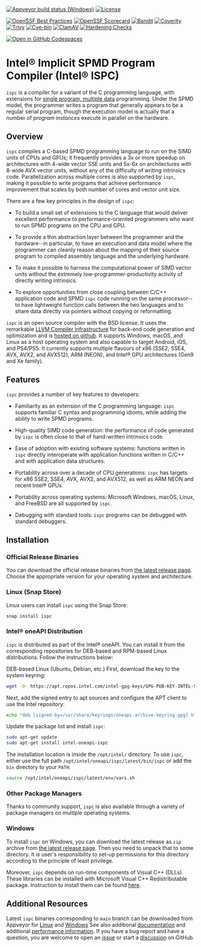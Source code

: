 [![Appveyor build status (Windows)](https://ci.appveyor.com/api/projects/status/xfllw9vkp3lj4l0v/branch/main?svg=true)](https://ci.appveyor.com/project/ispc/ispc/branch/main)
[![License](https://img.shields.io/badge/License-BSD%203--Clause-blue.svg)](https://opensource.org/licenses/BSD-3-Clause)

[![OpenSSF Best Practices](https://www.bestpractices.dev/projects/9395/badge)](https://www.bestpractices.dev/projects/9395)
[![OpenSSF Scorecard](https://api.securityscorecards.dev/projects/github.com/ispc/ispc/badge)](https://securityscorecards.dev/viewer/?uri=github.com/ispc/ispc)
[![Bandit](https://github.com/ispc/ispc/actions/workflows/bandit.yml/badge.svg)](https://github.com/ispc/ispc/actions/workflows/bandit.yml)
[![Coverity](https://scan.coverity.com/projects/30508/badge.svg)](https://scan.coverity.com/projects/intel-ispc)
[![Trivy](https://github.com/ispc/ispc/actions/workflows/trivy.yml/badge.svg)](https://github.com/ispc/ispc/actions/workflows/trivy.yml)
[![Cve-bin](https://github.com/ispc/ispc/actions/workflows/cve-bin.yml/badge.svg)](https://github.com/ispc/ispc/actions/workflows/cve-bin.yml)
[![ClamAV](https://github.com/ispc/ispc/actions/workflows/clamav.yml/badge.svg)](https://github.com/ispc/ispc/actions/workflows/clamav.yml)
[![Hardening Checks](https://github.com/ispc/ispc/actions/workflows/hardening-check.yml/badge.svg)](https://github.com/ispc/ispc/actions/workflows/hardening-check.yml)

[![Open in GitHub Codespaces](https://github.com/codespaces/badge.svg)](https://github.com/codespaces/new?hide_repo_select=true&ref=main&repo=1931356)

# Intel® Implicit SPMD Program Compiler (Intel® ISPC)

`ispc` is a compiler for a variant of the C programming language, with
extensions for [single program, multiple
data](http://en.wikipedia.org/wiki/SPMD) programming.  Under the SPMD model,
the programmer writes a program that generally appears to be a regular serial
program, though the execution model is actually that a number of *program
instances* execute in parallel on the hardware.

## Overview

`ispc` compiles a C-based SPMD programming language to run on the SIMD units of
CPUs and GPUs; it frequently provides a 3x or more speedup on architectures
with 4-wide vector SSE units and 5x-6x on architectures with 8-wide AVX vector
units, without any of the difficulty of writing intrinsics code.
Parallelization across multiple cores is also supported by `ispc`, making it
possible to write programs that achieve performance improvement that scales by
both number of cores and vector unit size.

There are a few key principles in the design of `ispc`:

  * To build a small set of extensions to the C language that would deliver
    excellent performance to performance-oriented programmers who want to run
    SPMD programs on the CPU and GPU.

  * To provide a thin abstraction layer between the programmer and the
    hardware--in particular, to have an execution and data model where the
    programmer can cleanly reason about the mapping of their source program to
    compiled assembly language and the underlying hardware.

  * To make it possible to harness the computational power of SIMD vector units
    without the extremely low-programmer-productivity activity of directly
    writing intrinsics.

  * To explore opportunities from close coupling between C/C++ application code
    and SPMD `ispc` code running on the same processor--to have lightweight
    function calls between the two languages and to share data directly via
    pointers without copying or reformatting.

`ispc` is an open source compiler with the BSD license.  It uses the remarkable
[LLVM Compiler Infrastructure](http://llvm.org) for back-end code generation
and optimization and is [hosted on github](http://github.com/ispc/ispc). It
supports Windows, macOS, and Linux as a host operating system and also capable
to target Android, iOS, and PS4/PS5.  It currently supports multiple flavours
of x86 (SSE2, SSE4, AVX, AVX2, and AVX512), ARM (NEON), and Intel® GPU
architectures (Gen9 and Xe family).

## Features

`ispc` provides a number of key features to developers:

  * Familiarity as an extension of the C programming language: `ispc` supports
    familiar C syntax and programming idioms, while adding the ability to write
    SPMD programs.

  * High-quality SIMD code generation: the performance of code generated by
    `ispc` is often close to that of hand-written intrinsics code.

  * Ease of adoption with existing software systems: functions written in
    `ispc` directly interoperate with application functions written in C/C++
    and with application data structures.
            
  * Portability across over a decade of CPU generations: `ispc` has targets for
    x86 SSE2, SSE4, AVX, AVX2, and AVX512, as well as ARM NEON and recent
    Intel® GPUs.

  * Portability across operating systems: Microsoft Windows, macOS, Linux, and
    FreeBSD are all supported by `ispc`.

  * Debugging with standard tools: `ispc` programs can be debugged with
    standard debuggers.

## Installation
### Official Release Binaries

You can download the official release binaries from [the latest release
page](https://github.com/ispc/ispc/releases/latest). Choose the appropriate version
for your operating system and architecture.

### Linux (Snap Store)

Linux users can install `ispc` using the Snap Store:

```bash
snap install ispc
```

### Intel® oneAPI Distribution

`ispc` is distributed as part of the Intel® oneAPI. You can install it from the
corresponding repositories for DEB-based and RPM-based Linux distributions.
Follow the instructions below:

DEB-based Linux (Ubuntu, Debian, etc.)
First, download the key to the system keyring:

```bash
wget -O- https://apt.repos.intel.com/intel-gpg-keys/GPG-PUB-KEY-INTEL-SW-PRODUCTS.PUB | gpg --dearmor | sudo tee /usr/share/keyrings/oneapi-archive-keyring.gpg > /dev/null
```

Next, add the signed entry to apt sources and configure the APT client to use
the Intel repository:

```bash
echo "deb [signed-by=/usr/share/keyrings/oneapi-archive-keyring.gpg] https://apt.repos.intel.com/oneapi all main" | sudo tee /etc/apt/sources.list.d/oneAPI.list
```

Update the package list and install `ispc`:

```bash
sudo apt-get update
sudo apt-get install intel-oneapi-ispc
```

The installation location is inside the `/opt/intel/` directory. To use `ispc`,
either use the full path `/opt/intel/oneapi/ispc/latest/bin/ispc` or add the
`bin`  directory to your `PATH`:

```bash
source /opt/intel/oneapi/ispc/latest/env/vars.sh
```

### Other Package Managers

Thanks to community support, `ispc` is also available through a variety of
package managers on multiple operating systems.

### Windows

To install `ispc` on Windows, you can download the latest release as `zip`
archive from
[the latest release page](https://github.com/ispc/ispc/releases/latest).
Then you need to unpack that to some directory. It is user's responsibility to
set-up permissions for this directory according to the principle of least
privilege.

Moreover, `ispc` depends on run-time components of Visual C++ (DLLs). These
libraries can be installed with Microsoft Visual C++ Redistributable package.
Instruction to install them can be found
[here](https://learn.microsoft.com/en-us/cpp/windows/latest-supported-vc-redist).

## Additional Resources

Latest `ispc` binaries corresponding to `main` branch can be downloaded from
Appveyor for
[Linux](https://ci.appveyor.com/api/projects/ispc/ispc/artifacts/build%2Fispc-trunk-linux.tar.gz?job=Environment%3A%20APPVEYOR_BUILD_WORKER_IMAGE%3DUbuntu1804%2C%20LLVM_VERSION%3Dlatest)
and
[Windows](https://ci.appveyor.com/api/projects/ispc/ispc/artifacts/build%2Fispc-trunk-windows.zip?job=Environment%3A%20APPVEYOR_BUILD_WORKER_IMAGE%3DVisual%20Studio%202019%2C%20LLVM_VERSION%3Dlatest)
See also additional [documentation](https://ispc.github.io/documentation.html)
and additional [performance information](https://ispc.github.io/perf.html).  If
you have a bug report and have a question, you are welcome to open an
[issue](https://github.com/ispc/ispc/issues) or start a
[discussion](https://github.com/ispc/ispc/discussions) on GitHub.
